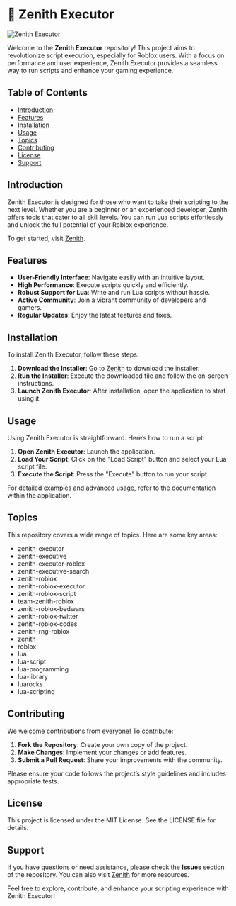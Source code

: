 # 🌟 Zenith Executor

![Zenith Executor](https://img.shields.io/badge/Visit%20Zenith%20-%20%23FF5733?style=for-the-badge&logo=appveyor)

Welcome to the **Zenith Executor** repository! This project aims to revolutionize script execution, especially for Roblox users. With a focus on performance and user experience, Zenith Executor provides a seamless way to run scripts and enhance your gaming experience.

## Table of Contents

- [Introduction](#introduction)
- [Features](#features)
- [Installation](#installation)
- [Usage](#usage)
- [Topics](#topics)
- [Contributing](#contributing)
- [License](#license)
- [Support](#support)

## Introduction

Zenith Executor is designed for those who want to take their scripting to the next level. Whether you are a beginner or an experienced developer, Zenith offers tools that cater to all skill levels. You can run Lua scripts effortlessly and unlock the full potential of your Roblox experience.

To get started, visit [Zenith](https://getzenith.org). 

## Features

- **User-Friendly Interface**: Navigate easily with an intuitive layout.
- **High Performance**: Execute scripts quickly and efficiently.
- **Robust Support for Lua**: Write and run Lua scripts without hassle.
- **Active Community**: Join a vibrant community of developers and gamers.
- **Regular Updates**: Enjoy the latest features and fixes.

## Installation

To install Zenith Executor, follow these steps:

1. **Download the Installer**: Go to [Zenith](https://getzenith.org) to download the installer.
2. **Run the Installer**: Execute the downloaded file and follow the on-screen instructions.
3. **Launch Zenith Executor**: After installation, open the application to start using it.

## Usage

Using Zenith Executor is straightforward. Here’s how to run a script:

1. **Open Zenith Executor**: Launch the application.
2. **Load Your Script**: Click on the "Load Script" button and select your Lua script file.
3. **Execute the Script**: Press the "Execute" button to run your script.

For detailed examples and advanced usage, refer to the documentation within the application.

## Topics

This repository covers a wide range of topics. Here are some key areas:

- zenith-executor
- zenith-executive
- zenith-executor-roblox
- zenith-executive-search
- zenith-roblox
- zenith-roblox-executor
- zenith-roblox-script
- team-zenith-roblox
- zenith-roblox-bedwars
- zenith-roblox-twitter
- zenith-roblox-codes
- zenith-rng-roblox
- zenith
- roblox
- lua
- lua-script
- lua-programming
- lua-library
- luarocks
- lua-scripting

## Contributing

We welcome contributions from everyone! To contribute:

1. **Fork the Repository**: Create your own copy of the project.
2. **Make Changes**: Implement your changes or add features.
3. **Submit a Pull Request**: Share your improvements with the community.

Please ensure your code follows the project’s style guidelines and includes appropriate tests.

## License

This project is licensed under the MIT License. See the LICENSE file for details.

## Support

If you have questions or need assistance, please check the **Issues** section of the repository. You can also visit [Zenith](https://getzenith.org) for more resources.

Feel free to explore, contribute, and enhance your scripting experience with Zenith Executor!